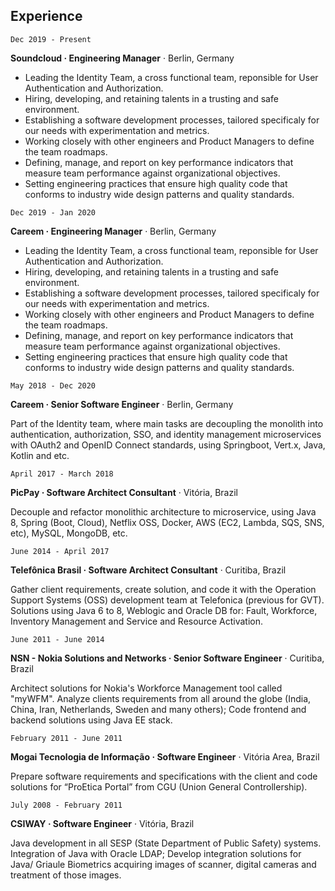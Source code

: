 ## Experience

`Dec 2019 - Present`

**Soundcloud · Engineering Manager** · Berlin, Germany

* Leading the Identity Team, a cross functional team, reponsible for User Authentication and Authorization.
* Hiring, developing, and retaining talents in a trusting and safe environment.
* Establishing a software development processes, tailored specificaly for our needs with experimentation and metrics.
* Working closely with other engineers and Product Managers to define the team roadmaps.
* Defining, manage, and report on key performance indicators that measure team performance against organizational objectives.
* Setting engineering practices that ensure high quality code that conforms to industry wide design patterns and quality standards.

`Dec 2019 - Jan 2020`

**Careem · Engineering Manager** · Berlin, Germany

* Leading the Identity Team, a cross functional team, reponsible for User Authentication and Authorization.
* Hiring, developing, and retaining talents in a trusting and safe environment.
* Establishing a software development processes, tailored specificaly for our needs with experimentation and metrics.
* Working closely with other engineers and Product Managers to define the team roadmaps.
* Defining, manage, and report on key performance indicators that measure team performance against organizational objectives.
* Setting engineering practices that ensure high quality code that conforms to industry wide design patterns and quality standards.

`May 2018 - Dec 2020`

**Careem · Senior Software Engineer** · Berlin, Germany

Part of the Identity team, where main tasks are decoupling the monolith into authentication, authorization, SSO, and identity management microservices with OAuth2 and OpenID Connect standards, using Springboot, Vert.x, Java, Kotlin and etc.

`April 2017 - March 2018`

**PicPay · Software Architect Consultant** · Vitória, Brazil

Decouple and refactor monolithic architecture to microservice, using Java 8, Spring (Boot, Cloud), Netflix OSS, Docker, AWS (EC2, Lambda, SQS, SNS, etc), MySQL, MongoDB, etc.

`June 2014 - April 2017`

**Telefônica Brasil · Software Architect Consultant** · Curitiba, Brazil

Gather client requirements, create solution, and code it with the Operation Support Systems (OSS) development team at Telefonica (previous for GVT). Solutions using Java 6 to 8, Weblogic and Oracle DB for: Fault, Workforce, Inventory Management and Service and Resource Activation.

`June 2011 - June 2014`

**NSN - Nokia Solutions and Networks · Senior Software Engineer** · Curitiba, Brazil

Architect solutions for Nokia's Workforce Management tool called "myWFM". Analyze clients requirements from all around the globe (India, China, Iran, Netherlands, Sweden and many others); Code frontend and backend solutions using Java EE stack.

`February 2011 - June 2011`

**Mogai Tecnologia de Informação · Software Engineer** · Vitória Area, Brazil

Prepare software requirements and specifications with the client and code solutions for “ProEtica Portal” from CGU (Union General Controllership).

`July 2008 - February 2011`

**CSIWAY · Software Engineer** · Vitória, Brazil

Java development in all SESP (State Department of Public Safety) systems. Integration of Java with Oracle LDAP; Develop integration solutions for Java/ Griaule Biometrics acquiring images of scanner, digital cameras and treatment of those images.


